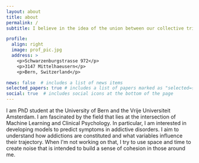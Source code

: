 ```yaml
---
layout: about
title: about
permalink: /
subtitle: I believe in the idea of the union between our collective tribal past and the promise of an enlightened and conscientious technological future. Merging the rational with the romantic.

profile:
  align: right
  image: prof_pic.jpg
  address: >
    <p>Schwarzenburgstrasse 972</p>
    <p>3147 Mittelhaeusern</p>
    <p>Bern, Switzerland</p>

news: false  # includes a list of news items
selected_papers: true # includes a list of papers marked as "selected={true}"
social: true  # includes social icons at the bottom of the page
---
```


I am PhD student at the University of Bern and the Vrije Universiteit Amsterdam. I am fascinated by the field that lies at the intersection of Machine Learning and Clinical Psychology. In particular, I am interested in developing models to predict symptoms in addictive disorders. I aim to understand how addictions are constituted and what variables influence their trajectory. When I'm not working on that, I try to use space and time to create noise that is intended to build a sense of cohesion in those around me.

